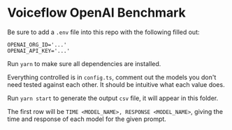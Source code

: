 # Voiceflow OpenAI Benchmark

Be sure to add a `.env` file into this repo with the following filled out:

```
OPENAI_ORG_ID='...'
OPENAI_API_KEY='...'
```

Run `yarn` to make sure all dependencies are installed.

Everything controlled is in `config.ts`, comment out the models you don't need tested against each other.
It should be intuitive what each value does.

Run `yarn start` to generate the output `csv` file, it will appear in this folder.

The first row will be `TIME <MODEL_NAME>, RESPONSE <MODEL_NAME>`, giving the time and response of each model for the given prompt.
